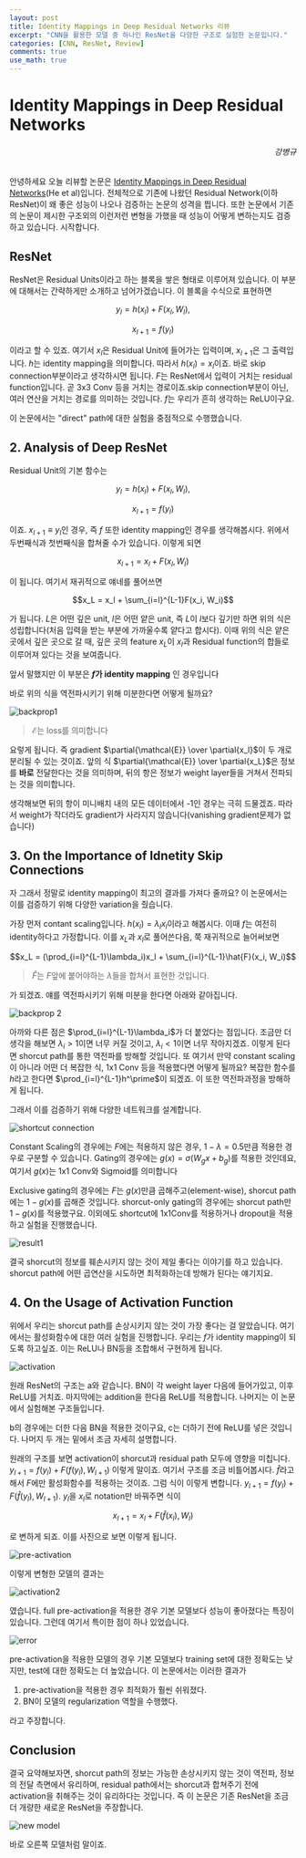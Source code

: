 ```yaml
---
layout: post
title: Identity Mappings in Deep Residual Networks 리뷰
excerpt: "CNN을 활용한 모델 중 하나인 ResNet을 다양한 구조로 실험한 논문입니다."
categories: [CNN, ResNet, Review]
comments: true
use_math: true
---
```


# Identity Mappings in Deep Residual Networks
<h6 align="right">강병규</h6>

안녕하세요 오늘 리뷰할 논문은 [Identity Mappings in Deep Residual Networks](https://arxiv.org/pdf/1603.05027.pdf)(He et al)입니다. 전체적으로 기존에 나왔던 Residual Network(이하 ResNet)이 왜 좋은 성능이 나오나 검증하는 논문의 성격을 띕니다. 또한 논문에서 기존의 논문이 제시한 구조외의 이런저런 변형을 가했을 때 성능이 어떻게 변하는지도 검증하고 있습니다. 시작합니다.

## ResNet

ResNet은 Residual Units이라고 하는 블록을 쌓은 형태로 이루어져 있습니다. 이 부분에 대해서는 간략하게만 소개하고 넘어가겠습니다. 이 블록을 수식으로 표현하면

$$y_l = h(x_l) + F(x_l, W_l),$$

$$x_{l+1} = f(y_l)$$

이라고 할 수 있죠. 여기서 $x_l$은 Residual Unit에 들어가는 입력이며, $x_{l+1}$은 그 출력입니다. $h$는 identity mapping을 의미합니다. 따라서 $h(x_l) = x_l$이죠. 바로 skip connection부분이라고 생각하시면 됩니다. $F$는 ResNet에서 입력이 거치는 residual function입니다. 곧 3x3 Conv 등을 거치는 경로이죠.skip connection부분이 아닌, 여러 연산을 거치는 경로를 의미하는 것입니다. $f$는 우리가 흔히 생각하는 ReLU이구요.

이 논문에서는 "direct" path에 대한 실험을 중점적으로 수행했습니다.

## 2. Analysis of Deep ResNet

Residual Unit의 기본 함수는

$$y_l = h(x_l) + F(x_l, W_l),$$

$$x_{l+1} = f(y_l)$$

이죠. $x_{l+1} \equiv y_l$인 경우, 즉 $f$ 또한 identity mapping인 경우를 생각해봅시다. 위에서 두번째식과 첫번째식을 합쳐줄 수가 있습니다. 이렇게 되면

$$x_{l+1} = x_l + F(x_l, W_l)$$

이 됩니다. 여기서 재귀적으로 얘네를 풀어쓰면

$$x_L = x_l + \sum_{i=l}^{L-1}F(x_i, W_i)$$

가 됩니다. $L$은 어떤 깊은 unit, $l$은 어떤 얕은 unit, 즉 $L$이 $l$보다 깊기만 하면 위의 식은 성립합니다(처음 입력을 받는 부분에 가까울수록 얕다고 합시다). 이때 위의 식은 얕은 곳에서 깊은 곳으로 갈 때, 깊은 곳의 feature $x_L$이 $x_l$과 Residual function의 합들로 이루어져 있다는 것을 보여줍니다.

앞서 말했지만 이 부분은 **$f$가 identity mapping** 인 경우입니다

바로 위의 식을 역전파시키기 위해 미분한다면 어떻게 될까요?

![backprop1](https://user-images.githubusercontent.com/25279765/35078369-4b40d640-fc45-11e7-90f0-2285712ecb08.jpg)

> $\mathcal{E}$는 loss를 의미합니다

요렇게 됩니다. 즉 gradient $\partial{\mathcal{E}} \over \partial{x_l}$이 두 개로 분리될 수 있는 것이죠. 앞의 식 $\partial{\mathcal{E}} \over \partial{x_L}$은 정보를 **바로** 전달한다는 것을 의미하며, 뒤의 항은 정보가 weight layer들을 거쳐서 전파되는 것을 의미합니다.

생각해보면 뒤의 항이 미니배치 내의 모든 데이터에서 -1인 경우는 극히 드물겠죠. 따라서 weight가 작더라도 gradient가 사라지지 않습니다(vanishing gradient문제가 없습니다)

## 3. On the Importance of Idnetity Skip Connections

자 그래서 정말로 identity mapping이 최고의 결과를 가져다 줄까요? 이 논문에서는 이를 검증하기 위해 다양한 variation을 줬습니다.

가장 먼저 contant scaling입니다. $h(x_l) = \lambda_l x_l$이라고 해봅시다. 이때 $f$는 여전히 identity하다고 가정합니다. 이를 $x_L$과 $x_l$로 풀어쓴다음, 쭉 재귀적으로 늘어써보면

$$x_L = (\prod_{i=l}^{L-1}\lambda_i)x_l + \sum_{i=l}^{L-1}\hat{F}(x_i, W_i)$$
> $\hat{F}$는 $F$앞에 붙어야하는 $\lambda$들을 합쳐서 표현한 것입니다.

가 되겠죠. 얘를 역전파시키기 위해 미분을 한다면 아래와 같아집니다.

![backprop 2](https://user-images.githubusercontent.com/25279765/35078764-17fb9250-fc47-11e7-8fe7-303868d9ba84.jpg)

아까와 다른 점은 $\prod_{i=l}^{L-1}\lambda_i$가 더 붙었다는 점입니다. 조금만 더 생각을 해보면 $\lambda_i > 1$이면 너무 커질 것이고, $\lambda_i < 1$이면 너무 작아지겠죠. 이렇게 된다면 shorcut path를 통한 역전파를 방해할 것입니다. 또 여기서 만약 constant scaling이 아니라 어떤 더 복잡한 식, 1x1 Conv 등을 적용했다면 어떻게 될까요? 복잡한 함수를 $h$라고 한다면 $\prod_{i=l}^{L-1}h^\prime$이 되겠죠. 이 또한 역전파과정을 방해하게 됩니다.

그래서 이를 검증하기 위해 다양한 네트워크를 설계합니다.

![shortcut connection](https://user-images.githubusercontent.com/25279765/35079214-696cab4a-fc49-11e7-85fe-1693c432836c.jpg)

Constant Scaling의 경우에는 $F$에는 적용하지 않은 경우, $1-\lambda = 0.5$만큼 적용한 경우로 구분할 수 있습니다. Gating의 경우에는 $g(x) = \sigma(W_gx+ b_g)$를 적용한 것인데요, 여기서 $g(x)$는 1x1 Conv와 Sigmoid를 의미합니다

Exclusive gating의 경우에는 $F$는 $g(x)$만큼 곱해주고(element-wise), shorcut path에는 $1-g(x)$를 곱해준 것입니다. shorcut-only gating의 경우에는 shorcut path만 $1-g(x)$를 적용했구요. 이외에도 shortcut에 1x1Conv를 적용하거나 dropout을 적용하고 실험을 진행했습니다.

![result1](https://user-images.githubusercontent.com/25279765/35079415-a1d51386-fc4a-11e7-8d11-d994a1a21d8f.jpg)

결국 shorcut의 정보를 훼손시키지 않는 것이 제일 좋다는 이야기를 하고 있습니다. shorcut path에 어떤 곱연산을 시도하면 최적화하는데 방해가 된다는 얘기지요.

## 4. On the Usage of Activation Function

위에서 우리는 shorcut path를 손상시키지 않는 것이 가장 좋다는 걸 알았습니다. 여기에서는 활성화함수에 대한 여러 실험을 진행합니다. 우리는 $f$가 identity mapping이 되도록 하고싶죠. 이는 ReLU나 BN등을 조합해서 구현하게 됩니다.

![activation](https://user-images.githubusercontent.com/25279765/35079529-79a6d1d2-fc4b-11e7-8066-581302560d6f.jpg)

원래 ResNet의 구조는 a와 같습니다. BN이 각 weight layer 다음에 들어가있고, 이후 ReLU를 거치죠. 마지막에는 addition을 한다음 ReLU를 적용합니다. 나머지는 이 논문에서 실험해본 구조들입니다.

b의 경우에는 더한 다음 BN을 적용한 것이구요, c는 더하기 전에 ReLU를 넣은 것입니다. 나머지 두 개는 밑에서 조금 자세히 설명합니다.

원래의 구조를 보면 activation이 shorcut과 residual path 모두에 영향을 미칩니다. $y_{l+1} = f(y_l) + F(f(y_l), W_{l+1})$ 이렇게 말이죠. 여기서 구조를 조금 비틀어봅시다. $\hat{f}$라고 해서 $F$에만 활성화함수를 적용하는 것이죠. 그럼 식이 이렇게 변합니다.  $y_{l+1} = f(y_l) + F(\hat{f}(y_l), W_{l+1})$. $y_l$을 $x_l$로 notation만 바꿔주면 식이

$$x_{l+1} = x_l + F(\hat{f}(x_l), W_l)$$

로 변하게 되죠. 이를 사진으로 보면 이렇게 됩니다.

![pre-activation](https://user-images.githubusercontent.com/25279765/35079995-2776c86a-fc4e-11e7-80cd-8c589017d761.jpg)

이렇게 변형한 모델의 결과는

![activation2](https://user-images.githubusercontent.com/25279765/35080092-d4f96cfe-fc4e-11e7-8a87-0a7a159d649b.jpg)

였습니다. full pre-activation을 적용한 경우 기본 모델보다 성능이 좋아졌다는 특징이 있습니다. 그런데 여기서 특이한 점이 하나 있었습니다.

![error](https://user-images.githubusercontent.com/25279765/35080138-1baa1216-fc4f-11e7-8606-e342c5e61c42.jpg)

pre-activation을 적용한 모델의 경우 기본 모델보다 training set에 대한 정확도는 낮지만, test에 대한 정확도는 더 높았습니다. 이 논문에서는 이러한 결과가

1. pre-activation을 적용한 경우 최적화가 훨씬 쉬워졌다.
2. BN이 모델의 regularization 역할을 수행했다.

라고 주장합니다.

## Conclusion

결국 요약해보자면, shorcut path의 정보는 가능한 손상시키지 않는 것이 역전파, 정보의 전달 측면에서 유리하며, residual path에서는 shorcut과 합쳐주기 전에 activation을 취해주는 것이 유리하다는 것입니다. 즉 이 논문은 기존 ResNet을 조금 더 개량한 새로운 ResNet을 주장합니다.

![new model](https://user-images.githubusercontent.com/25279765/35080240-a28aef3a-fc4f-11e7-8acd-3717adea8098.jpg)

바로 오른쪽 모델처럼 말이죠.
